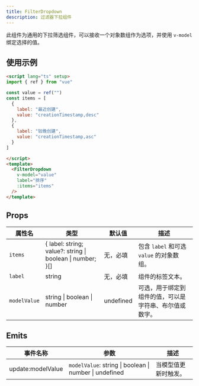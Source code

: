 ```yaml
---
title: FilterDropdown
description: 过滤器下拉组件
---
```


此组件为通用的下拉筛选组件，可以接收一个对象数组作为选项，并使用 `v-model` 绑定选择的值。

## 使用示例

```html
<script lang="ts" setup>
import { ref } from "vue"

const value = ref("")
const items = [
  {
    label: "最近创建",
    value: "creationTimestamp,desc"
  },
  {
    label: "较晚创建",
    value: "creationTimestamp,asc"
  }
]

</script>
<template>
  <FilterDropdown
    v-model="value"
    label="排序"
    :items="items"
  />
</template>
```

## Props

| 属性名      | 类型                                  | 默认值      | 描述                                                |
|-------------|---------------------------------------|-------------|-----------------------------------------------------|
| `items`     | { label: string; value?: string \| boolean \| number; }[] | 无，必填  | 包含 `label` 和可选 `value` 的对象数组。             |
| `label`     | string                              | 无，必填  | 组件的标签文本。                                    |
| `modelValue`| string \| boolean \| number         | undefined | 可选，用于绑定到组件的值，可以是字符串、布尔值或数字。|

## Emits

| 事件名称          | 参数                                                        | 描述                   |
|---------------|-----------------------------------------------------------|----------------------|
| update:modelValue | `modelValue`: string \| boolean \| number \| undefined | 当模型值更新时触发。       |
